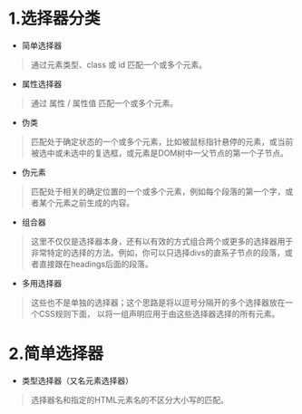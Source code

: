 # 1.选择器分类 #
* 简单选择器
> 通过元素类型、class 或 id 匹配一个或多个元素。

* 属性选择器
> 通过 属性 / 属性值 匹配一个或多个元素。

* 伪类
> 匹配处于确定状态的一个或多个元素，比如被鼠标指针悬停的元素，或当前被选中或未选中的复选框，或元素是DOM树中一父节点的第一个子节点。

* 伪元素
> 匹配处于相关的确定位置的一个或多个元素，例如每个段落的第一个字，或者某个元素之前生成的内容。

* 组合器
> 这里不仅仅是选择器本身，还有以有效的方式组合两个或更多的选择器用于非常特定的选择的方法。例如，你可以只选择divs的直系子节点的段落，或者直接跟在headings后面的段落。

* 多用选择器
> 这些也不是单独的选择器；这个思路是将以逗号分隔开的多个选择器放在一个CSS规则下面， 以将一组声明应用于由这些选择器选择的所有元素。

# 2.简单选择器 #
* 类型选择器（又名元素选择器）
> 选择器名和指定的HTML元素名的不区分大小写的匹配。
> 
